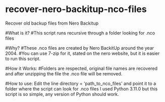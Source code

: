 # recover-nero-backitup-nco-files
Recover old backup files from Nero Backitup

#What is it?
#This script runs recursive through a folder looking for .nco files

#Why?
#These .nco files are created by Nero BackitUp around the year 2004.
#You can use 7-zip for it, stated on the nero website, but it is easier to run this script.

#How it Works:
#Folders are respected, original file names are recovered and after unzipping the file the .nco file will be removed.

#How to use:
Edit the line directory = 'path_to_nco_files' and point it to a folder where the script can look for .nco files
I used Python 3.11.0 but this script is so simple, any version of Python should work.
